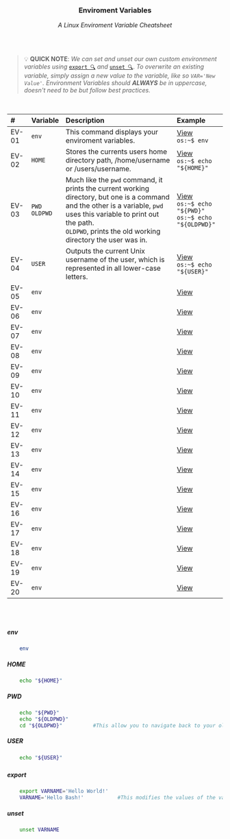 <div align="center">
    <h3>Enviroment Variables</h3>
    <p>
        <em>A Linux Enviroment Variable Cheatsheet</em>
    </p>
</div>

<br>
<br>

> 💡 **QUICK NOTE**: 
> _We can set and unset our own custom environment variables using_ [`export 🔍`](#export) _and_ [`unset 🔍`](#unset).
> _To overwrite an existing variable, simply assign a new value to the variable, like so `VAR='New Value'`._
> _Environment Variables should **ALWAYS** be in uppercase, doesn't need to be but follow best practices._

<br>

|#|Variable|Description|Example|
|:---|:---|:---|:---|
|EV-01|`env`|This command displays your enviroment variables.|[View](#env)<br>`os:~$ env`|
|EV-02|`HOME`|Stores the currents users home directory path, /home/username or /users/username.|[View](#home)<br>`os:~$ echo "${HOME}"`|
|EV-03|`PWD`<br>`OLDPWD`|Much like the `pwd` command, it prints the current working directory, but one is a command and the other is a variable, `pwd` uses this variable to print out the path.<br>`OLDPWD`, prints the old working  directory the user was in.|[View](#pwd)<br>`os:~$ echo "${PWD}"`<br>`os:~$ echo "${OLDPWD}"`|
|EV-04|`USER`|Outputs the current Unix username of the user, which is represented in all lower-case letters.|[View](#user)<br>`os:~$ echo "${USER}"`|
|EV-05|`env`||[View](#env)|
|EV-06|`env`||[View](#env)|
|EV-07|`env`||[View](#env)|
|EV-08|`env`||[View](#env)|
|EV-09|`env`||[View](#env)|
|EV-10|`env`||[View](#env)|
|EV-11|`env`||[View](#env)|
|EV-12|`env`||[View](#env)|
|EV-13|`env`||[View](#env)|
|EV-14|`env`||[View](#env)|
|EV-15|`env`||[View](#env)|
|EV-16|`env`||[View](#env)|
|EV-17|`env`||[View](#env)|
|EV-18|`env`||[View](#env)|
|EV-19|`env`||[View](#env)|
|EV-20|`env`||[View](#env)|

<br>
<br>

##### env 

```sh
    env
```

##### HOME

```sh
    echo "${HOME}"
```

##### PWD

```sh
    echo "${PWD}"
    echo "${OLDPWD}"
    cd "${OLDPWD}"          #This allow you to navigate back to your old working directory.
```

##### USER

```sh
    echo "${USER}"
```

##### 

##### 

##### 

##### 

##### 

##### 

##### 

##### 

##### 

##### 

##### 

##### 

##### 

##### 

##### 

##### 

##### export

```sh
    export VARNAME='Hello World!'
    VARNAME='Hello Bash!'           #This modifies the values of the variable.
```

##### unset

```sh
    unset VARNAME
```
